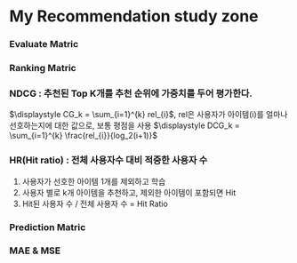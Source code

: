 # My Recommendation study zone

### Evaluate Matric

### Ranking Matric
### NDCG : 추천된 Top K개를 추천 순위에 가중치를 두어 평가한다. 
$\displaystyle CG_k = \sum_{i=1}^{k} rel_{i}$, rel은 사용자가 아이템(i)를 얼마나 선호하는지에 대한 값으로, 보통 평점을 사용
$\displaystyle DCG_k = \sum_{i=1}^{k} \frac{rel_{i}}{log_2(i+1)}$

### HR(Hit ratio) : 전체 사용자수 대비 적중한 사용자 수
1. 사용자가 선호한 아이템 1개를 제외하고 학습
2. 사용자 별로 k개 아이템을 추천하고, 제외한 아이템이 포함되면 Hit
3. Hit된 사용자 수 / 전체 사용자 수 = Hit Ratio

### Prediction Matric
### MAE & MSE

